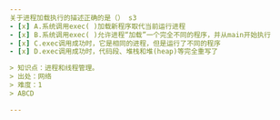 ```yaml
---
关于进程加载执行的描述正确的是（） s3
- [x] A.系统调用exec( )加载新程序取代当前运行进程
- [x] B.系统调用exec( )允许进程“加载”一个完全不同的程序，并从main开始执行
- [x] C.exec调用成功时，它是相同的进程，但是运行了不同的程序
- [x] D.exec调用成功时，代码段、堆栈和堆(heap)等完全重写了

> 知识点：进程和线程管理。
> 出处：网络
> 难度：1
> ABCD

---
```

